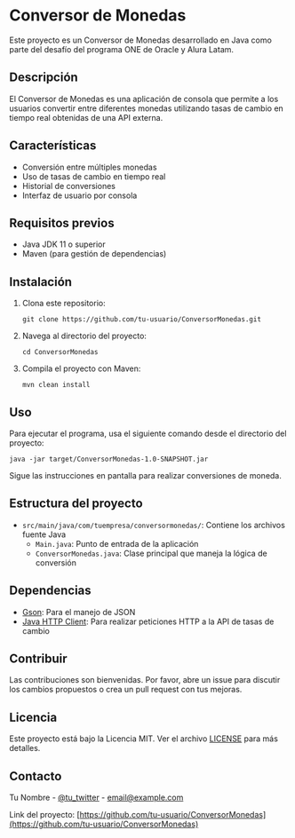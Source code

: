 # Conversor de Monedas

Este proyecto es un Conversor de Monedas desarrollado en Java como parte del desafío del programa ONE de Oracle y Alura Latam.

## Descripción

El Conversor de Monedas es una aplicación de consola que permite a los usuarios convertir entre diferentes monedas utilizando tasas de cambio en tiempo real obtenidas de una API externa.

## Características

- Conversión entre múltiples monedas
- Uso de tasas de cambio en tiempo real
- Historial de conversiones
- Interfaz de usuario por consola

## Requisitos previos

- Java JDK 11 o superior
- Maven (para gestión de dependencias)

## Instalación

1. Clona este repositorio:
   ```
   git clone https://github.com/tu-usuario/ConversorMonedas.git
   ```

2. Navega al directorio del proyecto:
   ```
   cd ConversorMonedas
   ```

3. Compila el proyecto con Maven:
   ```
   mvn clean install
   ```

## Uso

Para ejecutar el programa, usa el siguiente comando desde el directorio del proyecto:

```
java -jar target/ConversorMonedas-1.0-SNAPSHOT.jar
```

Sigue las instrucciones en pantalla para realizar conversiones de moneda.

## Estructura del proyecto

- `src/main/java/com/tuempresa/conversormonedas/`: Contiene los archivos fuente Java
  - `Main.java`: Punto de entrada de la aplicación
  - `ConversorMonedas.java`: Clase principal que maneja la lógica de conversión

## Dependencias

- [Gson](https://github.com/google/gson): Para el manejo de JSON
- [Java HTTP Client](https://openjdk.java.net/groups/net/httpclient/intro.html): Para realizar peticiones HTTP a la API de tasas de cambio

## Contribuir

Las contribuciones son bienvenidas. Por favor, abre un issue para discutir los cambios propuestos o crea un pull request con tus mejoras.

## Licencia

Este proyecto está bajo la Licencia MIT. Ver el archivo [LICENSE](LICENSE) para más detalles.

## Contacto

Tu Nombre - [@tu_twitter](https://twitter.com/tu_twitter) - email@example.com

Link del proyecto: [https://github.com/tu-usuario/ConversorMonedas](https://github.com/tu-usuario/ConversorMonedas)